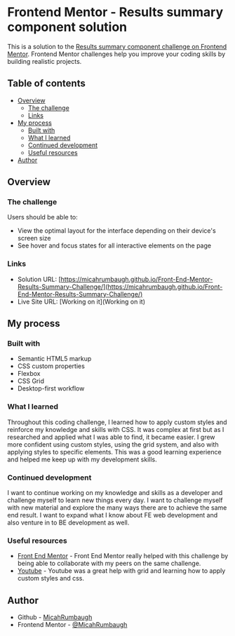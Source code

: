 # Frontend Mentor - Results summary component solution

This is a solution to the [Results summary component challenge on Frontend Mentor](https://www.frontendmentor.io/challenges/results-summary-component-CE_K6s0maV). Frontend Mentor challenges help you improve your coding skills by building realistic projects. 

## Table of contents

- [Overview](#overview)
  - [The challenge](#the-challenge)
  - [Links](#links)
- [My process](#my-process)
  - [Built with](#built-with)
  - [What I learned](#what-i-learned)
  - [Continued development](#continued-development)
  - [Useful resources](#useful-resources)
- [Author](#author)

## Overview

### The challenge

Users should be able to:

- View the optimal layout for the interface depending on their device's screen size
- See hover and focus states for all interactive elements on the page

### Links

- Solution URL: [https://micahrumbaugh.github.io/Front-End-Mentor-Results-Summary-Challenge/](https://micahrumbaugh.github.io/Front-End-Mentor-Results-Summary-Challenge/)
- Live Site URL: [Working on it](Working on it)

## My process

### Built with

- Semantic HTML5 markup
- CSS custom properties
- Flexbox
- CSS Grid
- Desktop-first workflow


### What I learned

Throughout this coding challenge, I learned how to apply custom styles and reinforce my knowledge and skills with CSS. It was complex at first but as I researched and applied what I was able to find, it became easier. I grew more confident using custom styles, using the grid system, and also with applying styles to specific elements. This was a good learning experience and helped me keep up with my development skills. 

### Continued development

I want to continue working on my knowledge and skills as a developer and challenge myself to learn new things every day. I want to challenge myself with new material and explore the many ways there are to achieve the same end result. I want to expand what I know about FE web development and also venture in to BE development as well. 

### Useful resources

- [Front End Mentor](https://www.frontendmentor.io/challenges/results-summary-component-CE_K6s0maV) - Front End Mentor really helped with this challenge by being able to collaborate with my peers on the same challenge. 
- [Youtube](https://www.youtube.com) - Youtube was a great help with grid and learning how to apply custom styles and css. 

## Author

- Github - [MicahRumbaugh](https://github.com/MicahRumbaugh)
- Frontend Mentor - [@MicahRumbaugh](https://www.frontendmentor.io/profile/MicahRumbaugh)

